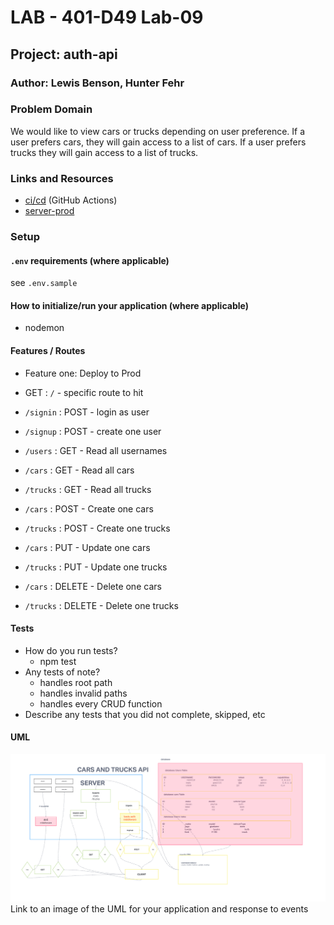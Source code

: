 # LAB - 401-D49 Lab-09

## Project: auth-api

### Author: Lewis Benson, Hunter Fehr

### Problem Domain

We would like to view cars or trucks depending on user preference. If a user prefers cars, they will gain access to a list of cars. If a user prefers trucks they will gain access to a list of trucks.

### Links and Resources

- [ci/cd]() (GitHub Actions)
- [server-prod]()

### Setup

#### `.env` requirements (where applicable)

see `.env.sample`

#### How to initialize/run your application (where applicable)

- nodemon

#### Features / Routes

- Feature one: Deploy to Prod

- GET : `/` - specific route to hit

- `/signin` : POST - login as user
- `/signup` : POST - create one user
- `/users` : GET - Read all usernames
- `/cars` : GET - Read all cars
- `/trucks` : GET - Read all trucks
- `/cars` : POST - Create one cars
- `/trucks` : POST - Create one trucks
- `/cars` : PUT - Update one cars
- `/trucks` : PUT - Update one trucks
- `/cars` : DELETE - Delete one cars
- `/trucks` : DELETE - Delete one trucks

#### Tests

- How do you run tests?
  - npm test
- Any tests of note?
  - handles root path
  - handles invalid paths
  - handles every CRUD function
- Describe any tests that you did not complete, skipped, etc

#### UML

![UML](./assets/uml.png)
Link to an image of the UML for your application and response to events
